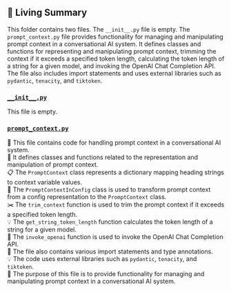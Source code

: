 

<!-- Living README Summary -->
## 🌳 Living Summary

This folder contains two files. The `__init__.py` file is empty. The `prompt_context.py` file provides functionality for managing and manipulating prompt context in a conversational AI system. It defines classes and functions for representing and manipulating prompt context, trimming the context if it exceeds a specified token length, calculating the token length of a string for a given model, and invoking the OpenAI Chat Completion API. The file also includes import statements and uses external libraries such as `pydantic`, `tenacity`, and `tiktoken`.


### [`__init__.py`](https://github.com/raphael-francis/AutoPR-internal/blob/1595b4c1b1ad54f2c8501d83388e6b3d77ea6e12/./autopr/actions/utils/__init__.py)

This file is empty.  


### [`prompt_context.py`](https://github.com/raphael-francis/AutoPR-internal/blob/1595b4c1b1ad54f2c8501d83388e6b3d77ea6e12/./autopr/actions/utils/prompt_context.py)

📝 This file contains code for handling prompt context in a conversational AI system.  
🔢 It defines classes and functions related to the representation and manipulation of prompt context.  
📋 The `PromptContext` class represents a dictionary mapping heading strings to context variable values.  
📝 The `PromptContextInConfig` class is used to transform prompt context from a config representation to the `PromptContext` class.  
✂️ The `trim_context` function is used to trim the prompt context if it exceeds a specified token length.  
💡 The `get_string_token_length` function calculates the token length of a string for a given model.  
🔀 The `invoke_openai` function is used to invoke the OpenAI Chat Completion API.  
📝 The file also contains various import statements and type annotations.  
💡 The code uses external libraries such as `pydantic`, `tenacity`, and `tiktoken`.  
🔧 The purpose of this file is to provide functionality for managing and manipulating prompt context in a conversational AI system.  

<!-- Living README Summary -->